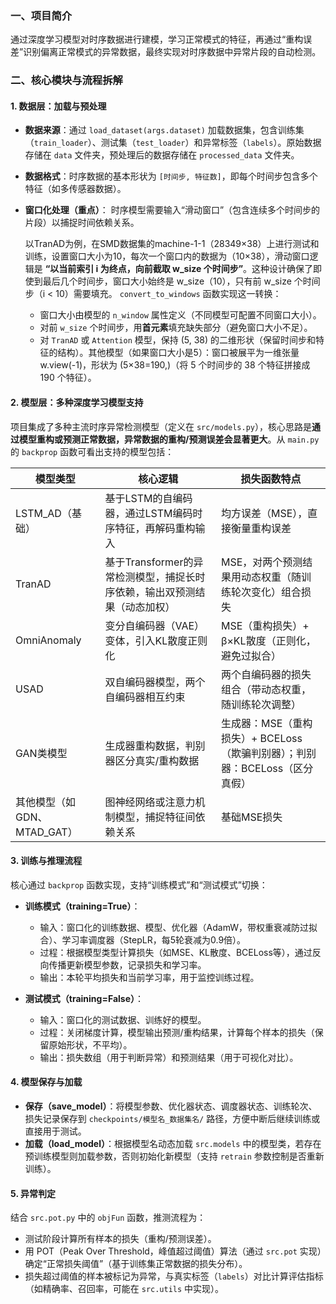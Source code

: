
### 一、项目简介
通过深度学习模型对时序数据进行建模，学习正常模式的特征，再通过“重构误差”识别偏离正常模式的异常数据，最终实现对时序数据中异常片段的自动检测。

### 二、核心模块与流程拆解

#### 1. 数据层：加载与预处理
- **数据来源**：通过 `load_dataset(args.dataset)` 加载数据集，包含训练集（`train_loader`）、测试集（`test_loader`）和异常标签（`labels`）。原始数据存储在 `data` 文件夹，预处理后的数据存储在 `processed_data` 文件夹。
- **数据格式**：时序数据的基本形状为 `[时间步, 特征数]`，即每个时间步包含多个特征（如多传感器数据）。
- **窗口化处理（重点）**：
  时序模型需要输入“滑动窗口”（包含连续多个时间步的片段）以捕捉时间依赖关系。
  
  以TranAD为例，在SMD数据集的machine-1-1（28349×38）上进行测试和训练，设置窗口大小为10，每次一个窗口内的数据为（10×38），滑动窗口逻辑是 **“以当前索引 i 为终点，向前截取 w_size 个时间步”**。这种设计确保了即使到最后几个时间步，窗口大小始终是 w_size（10），只有前 w_size 个时间步（i < 10）需要填充。
  `convert_to_windows` 函数实现这一转换：  
  - 窗口大小由模型的 `n_window` 属性定义（不同模型可配置不同窗口大小）。  
  - 对前 `w_size` 个时间步，用**首元素**填充缺失部分（避免窗口大小不足）。  
  - 对 `TranAD` 或 `Attention` 模型，保持 (5, 38) 的二维形状（保留时间步和特征的结构）。其他模型（如果窗口大小是5）：窗口被展平为一维张量 w.view(-1)，形状为 (5×38=190,)（将 5 个时间步的 38 个特征拼接成 190 个特征）。


#### 2. 模型层：多种深度学习模型支持
项目集成了多种主流时序异常检测模型（定义在 `src/models.py`），核心思路是**通过模型重构或预测正常数据，异常数据的重构/预测误差会显著更大**。从 `main.py` 的 `backprop` 函数可看出支持的模型包括：

| 模型类型       | 核心逻辑                                                                 | 损失函数特点                                                                 |
|----------------|--------------------------------------------------------------------------|------------------------------------------------------------------------------|
| LSTM_AD（基础） | 基于LSTM的自编码器，通过LSTM编码时序特征，再解码重构输入                  | 均方误差（MSE），直接衡量重构误差                                             |
| TranAD         | 基于Transformer的异常检测模型，捕捉长时序依赖，输出双预测结果（动态加权） | MSE，对两个预测结果用动态权重（随训练轮次变化）组合损失                       |
| OmniAnomaly    | 变分自编码器（VAE）变体，引入KL散度正则化                                 | MSE（重构损失）+ β×KL散度（正则化，避免过拟合）                              |
| USAD           | 双自编码器模型，两个自编码器相互约束                                      | 两个自编码器的损失组合（带动态权重，随训练轮次调整）                           |
| GAN类模型      | 生成器重构数据，判别器区分真实/重构数据                                  | 生成器：MSE（重构损失）+ BCELoss（欺骗判别器）；判别器：BCELoss（区分真假） |
| 其他模型（如GDN、MTAD_GAT） | 图神经网络或注意力机制模型，捕捉特征间依赖关系                            | 基础MSE损失                                                                 |


#### 3. 训练与推理流程
核心通过 `backprop` 函数实现，支持“训练模式”和“测试模式”切换：

- **训练模式（training=True）**：  
  - 输入：窗口化的训练数据、模型、优化器（AdamW，带权重衰减防过拟合）、学习率调度器（StepLR，每5轮衰减为0.9倍）。  
  - 过程：根据模型类型计算损失（如MSE、KL散度、BCELoss等），通过反向传播更新模型参数，记录损失和学习率。  
  - 输出：本轮平均损失和当前学习率，用于监控训练过程。

- **测试模式（training=False）**：  
  - 输入：窗口化的测试数据、训练好的模型。  
  - 过程：关闭梯度计算，模型输出预测/重构结果，计算每个样本的损失（保留原始形状，不平均）。  
  - 输出：损失数组（用于判断异常）和预测结果（用于可视化对比）。  


#### 4. 模型保存与加载
- **保存（save_model）**：将模型参数、优化器状态、调度器状态、训练轮次、损失记录保存到 `checkpoints/模型名_数据集名/` 路径，方便中断后继续训练或直接用于测试。  
- **加载（load_model）**：根据模型名动态加载 `src.models` 中的模型类，若存在预训练模型则加载参数，否则初始化新模型（支持 `retrain` 参数控制是否重新训练）。  


#### 5. 异常判定
结合 `src.pot.py` 中的 `objFun` 函数，推测流程为：  
- 测试阶段计算所有样本的损失（重构/预测误差）。  
- 用 POT（Peak Over Threshold，峰值超过阈值）算法（通过 `src.pot` 实现）确定“正常损失阈值”（基于训练集正常数据的损失分布）。  
- 损失超过阈值的样本被标记为异常，与真实标签（`labels`）对比计算评估指标（如精确率、召回率，可能在 `src.utils` 中实现）。  


